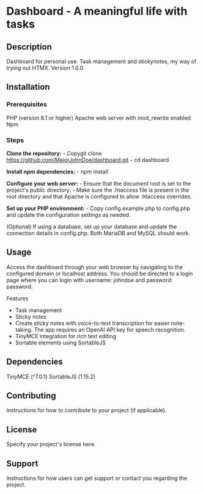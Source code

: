 # Dashboard - A meaningful life with tasks

## Description
Dashboard for personal use. Task management and stickynotes, my way of trying out HTMX.
Version
1.0.0

## Installation
### Prerequisites

PHP (version 8.1 or higher) <!-- Replace X.X with the minimum PHP version required -->
Apache web server with mod_rewrite enabled
Npm

### Steps

**Clone the repository:**
    - Copygit clone https://github.com/MajorJohnDoe/dashboard.git
    - cd dashboard

**Install npm dependencies:**
    - npm install

**Configure your web server:**
    - Ensure that the document root is set to the project's public directory.
    - Make sure the .htaccess file is present in the root directory and that Apache is configured to allow .htaccess overrides.

**Set up your PHP environment:**
    - Copy config.example.php to config.php and update the configuration settings as needed.

(Optional) If using a database, set up your database and update the connection details in config.php. Both MariaDB and MySQL should work.

## Usage
Access the dashboard through your web browser by navigating to the configured domain or localhost address. You should be directed to a login page where you can login with username: johndoe and password: password.

Features

- Task management
- Sticky notes
- Create sticky notes with voice-to-text transcription for easier note-taking. The app requires an OpenAI API key for speech recognition.
- TinyMCE integration for rich text editing
- Sortable elements using SortableJS

## Dependencies

TinyMCE (^7.0.1)
SortableJS (1.15.2)

## Contributing
Instructions for how to contribute to your project (if applicable).
## License
Specify your project's license here.
## Support
Instructions for how users can get support or contact you regarding the project.
